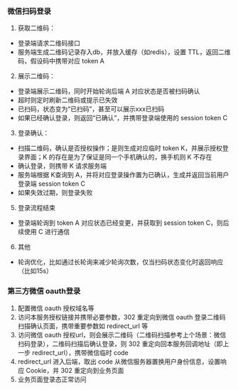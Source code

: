 ### 微信扫码登录

1. 获取二维码：
  
  - 登录端请求二维码接口
  - 服务端生成二维码记录存入db，并放入缓存（如redis），设置 TTL，返回二维码，假设码中携带对应 token A

2. 展示二维码：

  - 登录端展示二维码，同时开始轮询后端 A 对应状态是否被扫码确认
  - 超时则定时刷新二维码或提示已失效
  - 已扫码，状态变为“已扫码”，甚至可以展示xxx已扫码
  - 如果已经确认登录，则返回“已确认”，并携带登录端使用的 session token C

3. 登录确认：

  - 扫描二维码，确认是否授权操作；是则生成对应临时 token K，并展示授权登录界面；K 的存在是为了保证是同一个手机确认的，换手机则 K 不存在
  - 确认登录，则携带 K 请求服务端
  - 服务端根据 K查询到 A，并将对应登录操作置为已确认，生成并返回当前用户登录端 session token C
  - 如果失效过期，则登录失败

5. 登录流程结束

  - 登录端轮询到 token A 对应状态已经变更，并获取到 session token C，则后续使用 C 进行通信

6. 其他

  - 轮询优化，比如通过长轮询来减少轮询次数，仅当扫码状态变化时返回响应（比如15s）

### 第三方微信 oauth登录

1. 配置微信 oauth 授权域名等
2. 访问本服务授权链接并携带必要参数，302 重定向到微信 oauth 登录二维码扫描确认页面，携带重要参数如 redirect_url 等
3. 访问微信 oauth 授权url，则会展示二维码（二维码扫描参考上个场景：微信扫码登录），二维码扫描后确认登录，则 302 重定向回本服务回调地址（即上一步 redirect_url），携带微信临时 code
4. redirect_url 进入后端，取出 code 从微信服务器置换用户身份信息，设置响应 Cookie，并 302 重定向到业务页面
5. 业务页面登录态正常访问
